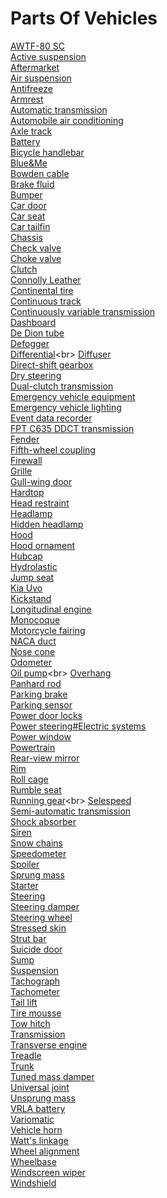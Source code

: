 # Parts Of Vehicles
[AWTF-80 SC](https://en.wikipedia.org/wiki/AWTF-80_SC)<br>
[Active suspension](https://en.wikipedia.org/wiki/Active_suspension)<br>
[Aftermarket](https://en.wikipedia.org/wiki/Aftermarket_(automotive))<br>
[Air suspension](https://en.wikipedia.org/wiki/Air_suspension)<br>
[Antifreeze](https://en.wikipedia.org/wiki/Antifreeze)<br>
[Armrest](https://en.wikipedia.org/wiki/Armrest)<br>
[Automatic transmission](https://en.wikipedia.org/wiki/Automatic_transmission)<br>
[Automobile air conditioning](https://en.wikipedia.org/wiki/Automobile_air_conditioning)<br>
[Axle track](https://en.wikipedia.org/wiki/Axle_track)<br>
[Battery](https://en.wikipedia.org/wiki/Battery_(electricity))<br>
[Bicycle handlebar](https://en.wikipedia.org/wiki/Bicycle_handlebar)<br>
[Blue&Me](https://en.wikipedia.org/wiki/Blue%26Me)<br>
[Bowden cable](https://en.wikipedia.org/wiki/Bowden_cable)<br>
[Brake fluid](https://en.wikipedia.org/wiki/Brake_fluid)<br>
[Bumper](https://en.wikipedia.org/wiki/Bumper_(car))<br>
[Car door](https://en.wikipedia.org/wiki/Car_door)<br>
[Car seat](https://en.wikipedia.org/wiki/Car_seat)<br>
[Car tailfin](https://en.wikipedia.org/wiki/Car_tailfin)<br>
[Chassis](https://en.wikipedia.org/wiki/Chassis)<br>
[Check valve](https://en.wikipedia.org/wiki/Check_valve)<br>
[Choke valve](https://en.wikipedia.org/wiki/Choke_valve)<br>
[Clutch](https://en.wikipedia.org/wiki/Clutch)<br>
[Connolly Leather](https://en.wikipedia.org/wiki/Connolly_Leather)<br>
[Continental tire](https://en.wikipedia.org/wiki/Continental_tire)<br>
[Continuous track](https://en.wikipedia.org/wiki/Continuous_track)<br>
[Continuously variable transmission](https://en.wikipedia.org/wiki/Continuously_variable_transmission)<br>
[Dashboard](https://en.wikipedia.org/wiki/Dashboard)<br>
[De Dion tube](https://en.wikipedia.org/wiki/De_Dion_tube)<br>
[Defogger](https://en.wikipedia.org/wiki/Defogger)<br>
[Differential](https://en.wikipedia.org/wiki/Differential_(mechanical_device))<br>
[Diffuser](https://en.wikipedia.org/wiki/Diffuser_(automotive))<br>
[Direct-shift gearbox](https://en.wikipedia.org/wiki/Direct-shift_gearbox)<br>
[Dry steering](https://en.wikipedia.org/wiki/Dry_steering)<br>
[Dual-clutch transmission](https://en.wikipedia.org/wiki/Dual-clutch_transmission)<br>
[Emergency vehicle equipment](https://en.wikipedia.org/wiki/Emergency_vehicle_equipment)<br>
[Emergency vehicle lighting](https://en.wikipedia.org/wiki/Emergency_vehicle_lighting)<br>
[Event data recorder](https://en.wikipedia.org/wiki/Event_data_recorder)<br>
[FPT C635 DDCT transmission](https://en.wikipedia.org/wiki/FPT_C635_DDCT_transmission)<br>
[Fender](https://en.wikipedia.org/wiki/Fender_(vehicle))<br>
[Fifth-wheel coupling](https://en.wikipedia.org/wiki/Fifth-wheel_coupling)<br>
[Firewall](https://en.wikipedia.org/wiki/Firewall_(engine))<br>
[Grille](https://en.wikipedia.org/wiki/Grille_(car))<br>
[Gull-wing door](https://en.wikipedia.org/wiki/Gull-wing_door)<br>
[Hardtop](https://en.wikipedia.org/wiki/Hardtop)<br>
[Head restraint](https://en.wikipedia.org/wiki/Head_restraint)<br>
[Headlamp](https://en.wikipedia.org/wiki/Headlamp)<br>
[Hidden headlamp](https://en.wikipedia.org/wiki/Hidden_headlamp)<br>
[Hood](https://en.wikipedia.org/wiki/Hood_(car))<br>
[Hood ornament](https://en.wikipedia.org/wiki/Hood_ornament)<br>
[Hubcap](https://en.wikipedia.org/wiki/Hubcap)<br>
[Hydrolastic](https://en.wikipedia.org/wiki/Hydrolastic)<br>
[Jump seat](https://en.wikipedia.org/wiki/Jump_seat)<br>
[Kia Uvo](https://en.wikipedia.org/wiki/Kia_Uvo)<br>
[Kickstand](https://en.wikipedia.org/wiki/Kickstand)<br>
[Longitudinal engine](https://en.wikipedia.org/wiki/Longitudinal_engine)<br>
[Monocoque](https://en.wikipedia.org/wiki/Monocoque)<br>
[Motorcycle fairing](https://en.wikipedia.org/wiki/Motorcycle_fairing)<br>
[NACA duct](https://en.wikipedia.org/wiki/NACA_duct)<br>
[Nose cone](https://en.wikipedia.org/wiki/Nose_cone)<br>
[Odometer](https://en.wikipedia.org/wiki/Odometer)<br>
[Oil pump](https://en.wikipedia.org/wiki/Oil_pump_(internal_combustion_engine))<br>
[Overhang](https://en.wikipedia.org/wiki/Overhang_(car))<br>
[Panhard rod](https://en.wikipedia.org/wiki/Panhard_rod)<br>
[Parking brake](https://en.wikipedia.org/wiki/Parking_brake)<br>
[Parking sensor](https://en.wikipedia.org/wiki/Parking_sensor)<br>
[Power door locks](https://en.wikipedia.org/wiki/Power_door_locks)<br>
[Power steering#Electric systems](https://en.wikipedia.org/wiki/Power_steering#Electric_systems)<br>
[Power window](https://en.wikipedia.org/wiki/Power_window)<br>
[Powertrain](https://en.wikipedia.org/wiki/Powertrain)<br>
[Rear-view mirror](https://en.wikipedia.org/wiki/Rear-view_mirror)<br>
[Rim](https://en.wikipedia.org/wiki/Rim_(wheel))<br>
[Roll cage](https://en.wikipedia.org/wiki/Roll_cage)<br>
[Rumble seat](https://en.wikipedia.org/wiki/Rumble_seat)<br>
[Running gear](https://en.wikipedia.org/wiki/Running_gear_(rail_transport))<br>
[Selespeed](https://en.wikipedia.org/wiki/Selespeed)<br>
[Semi-automatic transmission](https://en.wikipedia.org/wiki/Semi-automatic_transmission)<br>
[Shock absorber](https://en.wikipedia.org/wiki/Shock_absorber)<br>
[Siren](https://en.wikipedia.org/wiki/Siren_(alarm))<br>
[Snow chains](https://en.wikipedia.org/wiki/Snow_chains)<br>
[Speedometer](https://en.wikipedia.org/wiki/Speedometer)<br>
[Spoiler](https://en.wikipedia.org/wiki/Spoiler_(car))<br>
[Sprung mass](https://en.wikipedia.org/wiki/Sprung_mass)<br>
[Starter](https://en.wikipedia.org/wiki/Starter_(engine))<br>
[Steering](https://en.wikipedia.org/wiki/Steering)<br>
[Steering damper](https://en.wikipedia.org/wiki/Steering_damper)<br>
[Steering wheel](https://en.wikipedia.org/wiki/Steering_wheel)<br>
[Stressed skin](https://en.wikipedia.org/wiki/Stressed_skin)<br>
[Strut bar](https://en.wikipedia.org/wiki/Strut_bar)<br>
[Suicide door](https://en.wikipedia.org/wiki/Suicide_door)<br>
[Sump](https://en.wikipedia.org/wiki/Sump)<br>
[Suspension](https://en.wikipedia.org/wiki/Suspension_(vehicle))<br>
[Tachograph](https://en.wikipedia.org/wiki/Tachograph)<br>
[Tachometer](https://en.wikipedia.org/wiki/Tachometer)<br>
[Tail lift](https://en.wikipedia.org/wiki/Tail_lift)<br>
[Tire mousse](https://en.wikipedia.org/wiki/Tire_mousse)<br>
[Tow hitch](https://en.wikipedia.org/wiki/Tow_hitch)<br>
[Transmission](https://en.wikipedia.org/wiki/Transmission_(mechanics))<br>
[Transverse engine](https://en.wikipedia.org/wiki/Transverse_engine)<br>
[Treadle](https://en.wikipedia.org/wiki/Treadle)<br>
[Trunk](https://en.wikipedia.org/wiki/Trunk_(car))<br>
[Tuned mass damper](https://en.wikipedia.org/wiki/Tuned_mass_damper)<br>
[Universal joint](https://en.wikipedia.org/wiki/Universal_joint)<br>
[Unsprung mass](https://en.wikipedia.org/wiki/Unsprung_mass)<br>
[VRLA battery](https://en.wikipedia.org/wiki/VRLA_battery)<br>
[Variomatic](https://en.wikipedia.org/wiki/Variomatic)<br>
[Vehicle horn](https://en.wikipedia.org/wiki/Vehicle_horn)<br>
[Watt's linkage](https://en.wikipedia.org/wiki/Watt%27s_linkage)<br>
[Wheel alignment](https://en.wikipedia.org/wiki/Wheel_alignment)<br>
[Wheelbase](https://en.wikipedia.org/wiki/Wheelbase)<br>
[Windscreen wiper](https://en.wikipedia.org/wiki/Windscreen_wiper)<br>
[Windshield](https://en.wikipedia.org/wiki/Windshield)<br>
